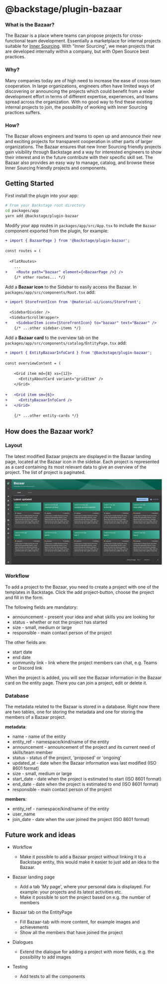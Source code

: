 # @backstage/plugin-bazaar

### What is the Bazaar?

The Bazaar is a place where teams can propose projects for cross-functional team development. Essentially a marketplace for internal projects suitable for [Inner Sourcing](https://en.wikipedia.org/wiki/Inner_source). With "Inner Sourcing", we mean projects that are developed internally within a company, but with Open Source best practices.

### Why?

Many companies today are of high need to increase the ease of cross-team cooperation. In large organizations, engineers often have limited ways of discovering or announcing the projects which could benefit from a wider development effort in terms of different expertise, experiences, and teams spread across the organization. With no good way to find these existing internal projects to join, the possibility of working with Inner Sourcing practices suffers.

### How?

The Bazaar allows engineers and teams to open up and announce their new and exciting projects for transparent cooperation in other parts of larger organizations. The Bazaar ensures that new Inner Sourcing friendly projects gain visibility through Backstage and a way for interested engineers to show their interest and in the future contribute with their specific skill set. The Bazaar also provides an easy way to manage, catalog, and browse these Inner Sourcing friendly projects and components.

## Getting Started

First install the plugin into your app:

```sh
# From your Backstage root directory
cd packages/app
yarn add @backstage/plugin-bazaar
```

Modify your app routes in `packages/app/src/App.tsx` to include the `Bazaar` component exported from the plugin, for example:

```diff
+ import { BazaarPage } from '@backstage/plugin-bazaar';

const routes = (

  <FlatRoutes>
    ...
+    <Route path="bazaar" element={<BazaarPage />} />
    {/* other routes... */}

```

Add a **Bazaar icon** to the Sidebar to easily access the Bazaar. In `packages/app/src/components/Root.tsx` add:

```diff
+ import StorefrontIcon from '@material-ui/icons/Storefront';

  <SidebarDivider />
  <SidebarScrollWrapper>
+    <SidebarItem icon={StorefrontIcon} to="bazaar" text="Bazaar" />
    {/* ...other sidebar-items */}
```

Add a **Bazaar card** to the overview tab on the `packages/app/src/components/catalog/EntityPage.tsx` add:

```diff
+ import { EntityBazaarInfoCard } from '@backstage/plugin-bazaar';

const overviewContent = (

    <Grid item md={8} xs={12}>
      <EntityAboutCard variant="gridItem" />
    </Grid>

+   <Grid item sm={6}>
+     <EntityBazaarInfoCard />
+   </Grid>

    {/* ...other entity-cards */}
```

## How does the Bazaar work?

### Layout

The latest modified Bazaar projects are displayed in the Bazaar landing page, located at the Bazaar icon in the sidebar. Each project is represented as a card containing its most relevant data to give an overview of the project. The list of project is paginated.

![home](media/bazaar_pr_fullscreen.png)

### Workflow

To add a project to the Bazaar, you need to create a project with one of the templates in Backstage. Click the add project-button, choose the project and fill in the form.

The following fields are mandatory:

- announcement - present your idea and what skills you are looking for
- status - whether or not the project has started
- size - small, medium or large
- responsible - main contact person of the project

The other fields are:

- start date
- end date
- community link - link where the project members can chat, e.g. Teams or Discord link

When the project is added, you will see the Bazaar information in the Bazaar card on the entity page. There you can join a project, edit or delete it.

### Database

The metadata related to the Bazaar is stored in a database. Right now there are two tables, one for storing the metadata and one for storing the members of a Bazaar project.

**metadata**:

- name - name of the entity
- entity_ref - namespace/kind/name of the entity
- announcement - announcement of the project and its current need of skills/team member
- status - status of the project, 'proposed' or 'ongoing'
- updated_at - date when the Bazaar information was last modified (ISO 8601 format)
- size - small, medium or large
- start_date - date when the project is estimated to start (ISO 8601 format)
- end_date - date when the project is estimated to end (ISO 8601 format)
- responsible - main contact person of the project

**members**:

- entity_ref - namespace/kind/name of the entity
- user_name
- join_date - date when the user joined the project (ISO 8601 format)

## Future work and ideas

- Workflow

  - Make it possible to add a Bazaar project without linking it to a Backstage entity, this would make it easier to just add an idea to the Bazaar.

- Bazaar landing page

  - Add a tab 'My page', where your personal data is displayed. For example: your projects and its latest activities etc.
  - Make it possible to sort the project based on e.g. the number of members

- Bazaar tab on the EntityPage

  - Fill Bazaar-tab with more content, for example images and achievements
  - Show all the members that have joined the project

- Dialogues

  - Extend the dialogue for adding a project with more fields, e.g. the possibility to add images

- Testing
  - Add tests to all the components
